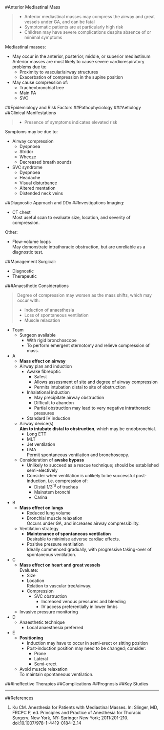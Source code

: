 #Anterior Mediastinal Mass

> * Anterior mediastinal masses may compress the airway and great vessels under GA, and can be fatal
> * Symptomatic patients are at particularly high risk
> * Children may have severe complications despite absence of or minimal symptoms


Mediastinal masses:
* May occur in the anterior, posterior, middle, or superior mediastinum  
Anterior masses are most likely to cause severe cardiorespiratory problems due to:
	* Proximity to vascular/airway structures
	* Exacerbation of compression in the supine position
* May cause compression of:
	* Tracheobronchial tree
	* Main PA
	* SVC


##Epidemiology and Risk Factors
##Pathophysiology
###Aetiology
##Clinical Manifestations
> * Presence of symptoms indicates elevated risk

Symptoms may be due to:
* Airway compression
	* Dyspnoea
	* Stridor
	* Wheeze
	* Decreased breath sounds
* SVC syndrome
	* Dyspnoea
	* Headache
	* Visual disturbance
	* Altered mentation
	* Distended neck veins

##Diagnostic Approach and DDx
##Investigations
Imaging:
* CT chest  
Most useful scan to evaluate size, location, and severity of compression.

Other:
* Flow-volume loops  
May demonstrate intrathoracic obstruction, but are unreliable as a diagnostic test.

##Management
Surgical:
* Diagnostic
* Therapeutic

###Anaesthetic Considerations
> Degree of compression may worsen as the mass shifts, which may occur with:
>	* Induction of anaesthesia
>	* Loss of spontaneous ventilation
>	* Muscle relaxation

* Team
	* Surgeon available  
		* With rigid bronchoscope
		* To perform emergent sternotomy and relieve compression of mass.
* A
	* **Mass effect on airway**  
	* Airway plan and induction
		* Awake fibreoptic
			* Safest
			* Allows assessment of site and degree of airway compression
			* Permits intubation distal to site of obstruction
		* Inhalational induction
			* May precipitate airway obstruction
			* Difficult to abandon
			* Partial obstruction may lead to very negative intrathoracic pressures
		* Standard IV induction
	* Airway device(s)  
	**Aim to intubate distal to obstruction**, which may be endobronchial.
		* Long ETT
		* MLT
		* Jet ventilation
		* LMA  
		Permit spontaneous ventilation and bronchoscopy.
	* Consideration of **awake bypass**  
		* Unlikely to succeed as a rescue technique; should be established semi-electively
		* Consider when ventilation is unlikely to be successful post-induction, i.e. compression of:
			* Distal 1/3<sup>rd</sup> of trachea
			* Mainstem bronchi
			* Carina
* B
	* **Mass effect on lungs**  
		* Reduced lung volume
		* Bronchial muscle relaxation  
		Occurs under GA, and increases airway compressibility.
	* Ventilation strategy
		* **Maintenance of spontaneous ventilation**  
		Desirable to minimise adverse cardiac effects.
		* Positive pressure ventilation  
		Ideally commenced gradually, with progressive taking-over of spontaneous ventilation.
* C
	* **Mass effect on heart and great vessels**  
	Evaluate:
		* Size
		* Location  
		Relation to vascular tree/airway.
		* Compression
			* SVC obstruction  
				* Increased venous pressures and bleeding
				* IV access preferentially in lower limbs
	* Invasive pressure monitoring
* D
	* Anaesthetic technique
		* Local anaesthesia preferred
* E
	* **Positioning**
		* Induction may have to occur in semi-erect or sitting position
		* Post-induction position may need to be changed; consider:
			* Prone
			* Lateral
			* Semi-erect
	* Avoid muscle relaxation  
	To maintain spontaneous ventilation.

###Ineffective Therapies
##Complications
##Prognosis
##Key Studies

---
##References
1. Ku CM. Anesthesia for Patients with Mediastinal Masses. In: Slinger, MD, FRCPC P, ed. Principles and Practice of Anesthesia for Thoracic Surgery. New York, NY: Springer New York; 2011:201-210. doi:10.1007/978-1-4419-0184-2_14
